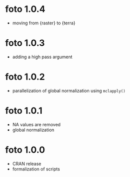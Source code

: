 # foto 1.0.4

* moving from {raster} to {terra}

# foto 1.0.3

* adding a high pass argument

# foto 1.0.2

* parallelization of global normalization using `mclapply()`

# foto 1.0.1

* NA values are removed
* global normalization

# foto 1.0.0

* CRAN release
* formalization of scripts
